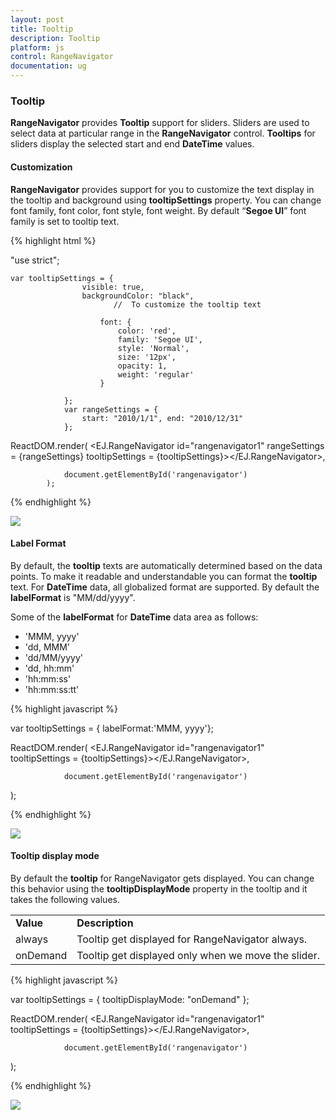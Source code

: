 ```yaml
---
layout: post
title: Tooltip
description: Tooltip
platform: js
control: RangeNavigator
documentation: ug
---
```



### Tooltip

**RangeNavigator** provides **Tooltip** support for sliders. Sliders are used to select data at particular range in the **RangeNavigator** control. **Tooltips** for sliders display the selected start and end **DateTime** values.

#### Customization

**RangeNavigator** provides support for you to customize the text display in the tooltip and background using **tooltipSettings** property. You can change font family, font color, font style, font weight. By default “**Segoe UI**” font family is set to tooltip text.


{% highlight html %}

"use strict";

    var tooltipSettings = {
                    visible: true,  
                    backgroundColor: "black",
                           //  To customize the tooltip text

                        font: {
                            color: 'red',
                            family: 'Segoe UI',
                            style: 'Normal',
                            size: '12px',
                            opacity: 1,
                            weight: 'regular'
                        }

                };
                var rangeSettings = {
                    start: "2010/1/1", end: "2010/12/31"
                };

ReactDOM.render(
                <EJ.RangeNavigator id="rangenavigator1" rangeSettings = {rangeSettings} 
                tooltipSettings = {tooltipSettings}></EJ.RangeNavigator>,
                    
                document.getElementById('rangenavigator')
            );


{% endhighlight %}



![](/js/RangeNavigator/Tooltip_images/Tooltip_img1.png) 

#### Label Format

By default, the **tooltip** texts are automatically determined based on the data points.  To make it readable and understandable you can format the **tooltip** text. For **DateTime** data, all globalized format are supported. By default the **labelFormat** is "MM/dd/yyyy".

Some of the **labelFormat** for **DateTime** data area as follows:

* 'MMM, yyyy'
* 'dd, MMM'
* 'dd/MM/yyyy'
* 'dd, hh:mm'
* 'hh:mm:ss'
* 'hh:mm:ss:tt'


{% highlight javascript %}

var tooltipSettings = { labelFormat:'MMM, yyyy'};

ReactDOM.render(
                <EJ.RangeNavigator id="rangenavigator1" tooltipSettings = {tooltipSettings}></EJ.RangeNavigator>,
                    
                document.getElementById('rangenavigator')
);



{% endhighlight %}


![](/js/RangeNavigator/Tooltip_images/Tooltip_img2.png) 

#### Tooltip display mode

By default the **tooltip** for RangeNavigator gets displayed. You can change this behavior using the **tooltipDisplayMode** property in the tooltip and it takes the following values.



<table>
<tr>
<td>
<b>Value</b></td><td>
<b>Description</b></td></tr>
<tr>
<td>
always</td><td>
Tooltip get displayed for RangeNavigator always.</td></tr>
<tr>
<td>
onDemand</td><td>
Tooltip get displayed only when we move the slider.</td></tr>
</table>


{% highlight javascript %}

var tooltipSettings = { tooltipDisplayMode: "onDemand" };

ReactDOM.render(
                <EJ.RangeNavigator id="rangenavigator1" tooltipSettings = {tooltipSettings}></EJ.RangeNavigator>,
                    
                document.getElementById('rangenavigator')
);

{% endhighlight %}



![](/js/RangeNavigator/Tooltip_images/Tooltip_img3.png) 
